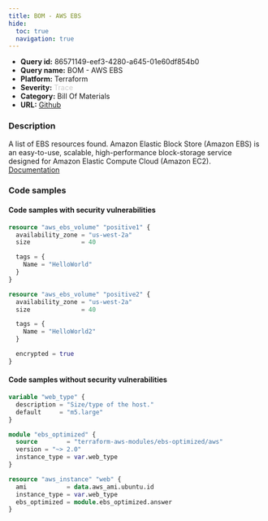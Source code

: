 ```yaml
---
title: BOM - AWS EBS
hide:
  toc: true
  navigation: true
---
```


<style>
  .highlight .hll {
    background-color: #ff171742;
  }
  .md-content {
    max-width: 1100px;
    margin: 0 auto;
  }
</style>

-   **Query id:** 86571149-eef3-4280-a645-01e60df854b0
-   **Query name:** BOM - AWS EBS
-   **Platform:** Terraform
-   **Severity:** <span style="color:#CCCCCC">Trace</span>
-   **Category:** Bill Of Materials
-   **URL:** [Github](https://github.com/Checkmarx/kics/tree/master/assets/queries/terraform/aws_bom/ebs)

### Description
A list of EBS resources found. Amazon Elastic Block Store (Amazon EBS) is an easy-to-use, scalable, high-performance block-storage service designed for Amazon Elastic Compute Cloud (Amazon EC2).<br>
[Documentation](https://kics.io)

### Code samples
#### Code samples with security vulnerabilities
```tf title="Positive test num. 1 - tf file" hl_lines="1"
resource "aws_ebs_volume" "positive1" {
  availability_zone = "us-west-2a"
  size              = 40

  tags = {
    Name = "HelloWorld"
  }
}

```
```tf title="Positive test num. 2 - tf file" hl_lines="1"
resource "aws_ebs_volume" "positive2" {
  availability_zone = "us-west-2a"
  size              = 40

  tags = {
    Name = "HelloWorld2"
  }

  encrypted = true
}

```


#### Code samples without security vulnerabilities
```tf title="Negative test num. 1 - tf file"
variable "web_type" {
  description = "Size/type of the host."
  default     = "m5.large"
}

module "ebs_optimized" {
  source        = "terraform-aws-modules/ebs-optimized/aws"
  version = "~> 2.0"
  instance_type = var.web_type
}

resource "aws_instance" "web" {
  ami           = data.aws_ami.ubuntu.id
  instance_type = var.web_type
  ebs_optimized = module.ebs_optimized.answer
}

```
